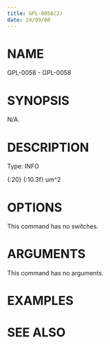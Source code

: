 ```yaml
---
title: GPL-0058(2)
date: 24/09/08
---
```


# NAME

GPL-0058 - GPL-0058

# SYNOPSIS

N/A.

# DESCRIPTION

Type: INFO

{:20} {:10.3f} um^2

# OPTIONS

This command has no switches.

# ARGUMENTS

This command has no arguments.

# EXAMPLES

# SEE ALSO
